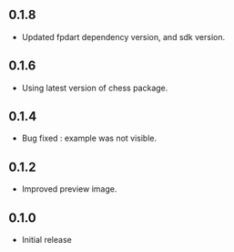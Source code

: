 ## 0.1.8

* Updated fpdart dependency version, and sdk version.

## 0.1.6

* Using latest version of chess package.

## 0.1.4

* Bug fixed : example was not visible.

## 0.1.2

* Improved preview image.

## 0.1.0

* Initial release
